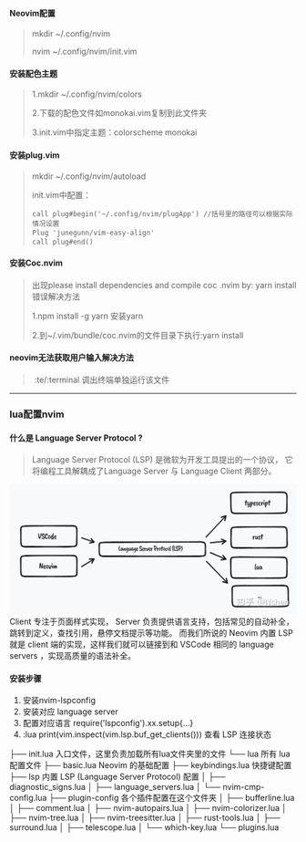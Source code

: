 #### Neovim配置

> mkdir ~/.config/nvim
>
> nvim  ~/.config/nvim/init.vim

#### 安装配色主题

> 1.mkdir ~/.config/nvim/colors
>
> 2.下载的配色文件如monokai.vim复制到此文件夹
>
> 3.init.vim中指定主题：colorscheme monokai

#### 安装plug.vim

> mkdir ~/.config/nvim/autoload
>
> init.vim中配置：
>
> ```
> call plug#begin('~/.config/nvim/plugApp') //括号里的路径可以根据实际情况设置
> Plug 'junegunn/vim-easy-align'
> call plug#end()
> ```

#### 安装Coc.nvim

> 出现please install dependencies and compile coc .nvim by: yarn install错误解决方法
>
> 1.npm install -g yarn     安装yarn
>
> 2.到~/.vim/bundle/coc.nvim的文件目录下执行:yarn install

#### neovim无法获取用户输入解决方法

> ​	:te/:terminal 调出终端单独运行该文件
---
### lua配置nvim
#### 什么是 Language Server Protocol ?
> Language Server Protocol (LSP) 是微软为开发工具提出的一个协议， 它将编程工具解耦成了Language Server 与 Language Client 两部分。

![输入图片说明](lsp%E5%9B%BE%E8%A7%A3.jpg)
Client 专注于页面样式实现， Server 负责提供语言支持，包括常见的自动补全，跳转到定义，查找引用，悬停文档提示等功能。
而我们所说的 Neovim 内置 LSP 就是 client 端的实现，这样我们就可以链接到和 VSCode 相同的 language servers ，实现高质量的语法补全。

#### 安装步骤
1. 安装nvim-lspconfig
2. 安装对应 language server
3. 配置对应语言 require('lspconfig').xx.setup{…}
4. :lua print(vim.inspect(vim.lsp.buf_get_clients())) 查看 LSP 连接状态

├── init.lua                              入口文件，这里负责加载所有lua文件夹里的文件
└── lua                                   所有 lua 配置文件
    ├── basic.lua                         Neovim 的基础配置
    ├── keybindings.lua                   快捷键配置
    ├── lsp                               内置 LSP  (Language Server Protocol) 配置
    │   ├── diagnostic_signs.lua
    │   ├── language_servers.lua
    │   └── nvim-cmp-config.lua
    ├── plugin-config                     各个插件配置在这个文件夹
    │   ├── bufferline.lua
    │   ├── comment.lua
    │   ├── nvim-autopairs.lua
    │   ├── nvim-colorizer.lua
    │   ├── nvim-tree.lua
    │   ├── nvim-treesitter.lua
    │   ├── rust-tools.lua
    │   ├── surround.lua
    │   ├── telescope.lua
    │   └── which-key.lua
    └── plugins.lua 